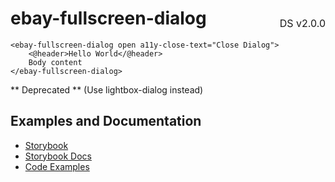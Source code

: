 <h1 style='display: flex; justify-content: space-between; align-items: center;'>
    <span>
        ebay-fullscreen-dialog
    </span>
    <span style='font-weight: normal; font-size: medium; margin-bottom: -15px;'>
        DS v2.0.0
    </span>
</h1>

```marko
<ebay-fullscreen-dialog open a11y-close-text="Close Dialog">
    <@header>Hello World</@header>
    Body content
</ebay-fullscreen-dialog>
```

** Deprecated ** (Use lightbox-dialog instead)

## Examples and Documentation

-   [Storybook](https://ebay.github.io/ebayui-core/?path=/story/dialogs-ebay-fullscreen-dialog)
-   [Storybook Docs](https://ebay.github.io/ebayui-core/?path=/docs/dialogs-ebay-fullscreen-dialog)
-   [Code Examples](https://github.com/eBay/ebayui-core/tree/master/src/components/ebay-fullscreen-dialog/examples)
